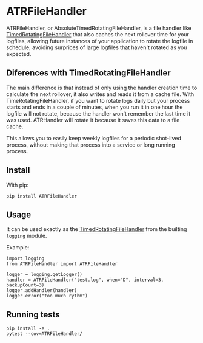 # ATRFileHandler

ATRFileHandler, or AbsoluteTimedRotatingFileHandler, is a file handler like [TimedRotatingFileHandler](https://docs.python.org/3/library/logging.handlers.html#logging.handlers.TimedRotatingFileHandler) that also caches the next rollover time for your logfiles, allowing future instances of your application to rotate the logfile in schedule, avoiding surprices of large logfiles that haven't rotated as you expected.

## Diferences with TimedRotatingFileHandler

The main difference is that instead of only using the handler creation time to calculate the next rollover, it also writes and reads it from a cache file.
With TimeRotatingFileHandler, if you want to rotate logs daily but your process starts and ends in a couple of minutes, when you run it in one hour the logfile
will not rotate, because the handler won't remember the last time it was used. ATRHandler will rotate it because it saves this data to a file cache.

This allows you to easily keep weekly logfiles for a periodic shot-lived process, without making that process into a service or long running process.

## Install

With pip:

```
pip install ATRFileHandler
```

## Usage

It can be used exactly as the [TimedRotatingFileHandler](https://docs.python.org/3/library/logging.handlers.html#logging.handlers.TimedRotatingFileHandler) from the builting `logging` module.

Example:

```
import logging
from ATRFileHandler import ATRFileHandler

logger = logging.getLogger()
handler = ATRFileHandler("test.log", when="D", interval=3, backupCount=3)
logger.addHandler(handler)
logger.error("too much rythm")
```

## Running tests

```
pip install -e .
pytest --cov=ATRFileHandler/
```